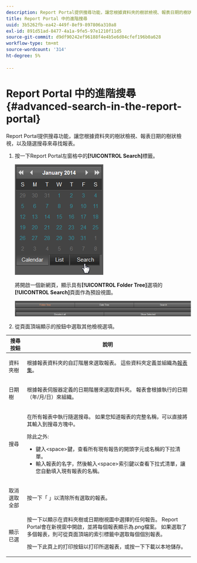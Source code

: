 ```yaml
---
description: Report Portal提供搜尋功能，讓您根據資料夾的樹狀檢視、報表日期的樹狀檢視，以及隨選搜尋來尋找報表。
title: Report Portal 中的進階搜尋
uuid: 3b5262fb-ea42-449f-8ef9-897806a310a8
exl-id: 891d51ad-8477-4a1a-9fe5-97e1210f11d5
source-git-commit: d9df90242ef96188f4e4b5e6d04cfef196b0a628
workflow-type: tm+mt
source-wordcount: '314'
ht-degree: 5%

---
```


# Report Portal 中的進階搜尋{#advanced-search-in-the-report-portal}

Report Portal提供搜尋功能，讓您根據資料夾的樹狀檢視、報表日期的樹狀檢視，以及隨選搜尋來尋找報表。

1. 按一下Report Portal左窗格中的&#x200B;**[!UICONTROL Search]**&#x200B;標籤。

   ![](assets/report_portal_search_button.png)

   將開啟一個新網頁，顯示具有&#x200B;**[!UICONTROL Folder Tree]**&#x200B;選項的&#x200B;**[!UICONTROL Search]**&#x200B;頁面作為預設視圖。

   ![](assets/report_portal_search_headers.png)

1. 從頁面頂端顯示的按鈕中選取其他檢視選項。

<table id="table_02610040A3284C07B62A6E70C0421573"> 
 <thead> 
  <tr> 
   <th colname="col1" class="entry"> 搜尋按鈕 </th> 
   <th colname="col2" class="entry"> 說明 </th> 
  </tr> 
 </thead>
 <tbody> 
  <tr> 
   <td colname="col1"> <p>資料夾樹 </p> </td> 
   <td colname="col2"> <p>根據報表資料夾的自訂階層來選取報表。 這些資料夾定義並組織為<a href="../../home/c-rpt-oview/c-work-rpt-sets/c-work-rpt-sets.md#concept-a5f078668e1245e684cb2a778c8803d5">報表集</a>。 </p> </td> 
  </tr> 
  <tr> 
   <td colname="col1"> <p>日期樹 </p> </td> 
   <td colname="col2"> <p>根據報表伺服器定義的日期階層來選取資料夾。 報表會根據執行的日期（年/月/日）來組織。 </p> </td> 
  </tr> 
  <tr> 
   <td colname="col1"> <p>搜尋 </p> </td> 
   <td colname="col2"> <p>在所有報表中執行隨選搜尋。 如果您知道報表的完整名稱，可以直接將其輸入到搜尋方塊中。 </p> <p>除此之外: </p> 
    <ul id="ul_EAE30AAA865942078D0C6C0AE527C07C"> 
     <li id="li_F5213977442F4B89A62CA6BC315F95BE">鍵入&lt;space&gt;鍵，查看所有現有報告的開頭字元或名稱的下拉清單。 </li> 
     <li id="li_C28799438777471290B424CAFFCAF810">輸入報表的名字，然後輸入&lt;space&gt;索引鍵以查看下拉式清單，讓您自動填入現有報表的名稱。 </li> 
    </ul> </td> 
  </tr> 
  <tr> 
   <td colname="col1"> <p>取消選取全部 </p> </td> 
   <td colname="col2"> 按一下「 」以清除所有選取的報表。 </td> 
  </tr> 
  <tr> 
   <td colname="col1"> <p>顯示已選 </p> </td> 
   <td colname="col2">按一下以顯示在資料夾樹或日期樹視圖中選擇的任何報告。 Report Portal會在新視窗中開啟，並將每個報表顯示為.png檔案。 如果選取了多個報表，則可從頁面頂端的索引標籤中選取每個個別報表。 <p>按一下此頁上的<span class="uicontrol">打印</span>按鈕以打印所選報表，或按一下<span class="uicontrol">下載</span>以本地儲存。 </p> </td> 
  </tr> 
 </tbody> 
</table>
